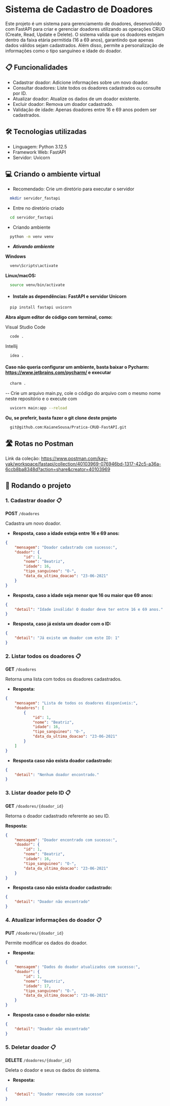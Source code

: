 # Sistema de Cadastro de Doadores

Este projeto é um sistema para gerenciamento de doadores, desenvolvido com FastAPI para criar e gerenciar doadores utilizando as operações CRUD (Create, Read, Update e Delete).
O sistema valida que os doadores estejam dentro da faixa etária permitida (16 a 69 anos), garantindo que apenas dados válidos sejam cadastrados. 
Além disso, permite a personalização de informações como o tipo sanguíneo e idade do doador.

## 📋 Funcionalidades
- Cadastrar doador: Adicione informações sobre um novo doador.
- Consultar doadores: Liste todos os doadores cadastrados ou consulte por ID.
- Atualizar doador: Atualize os dados de um doador existente.
- Excluir doador: Remova um doador cadastrado.
- Validação de idade: Apenas doadores entre 16 e 69 anos podem ser cadastrados.

## 🛠️ Tecnologias utilizadas
- Linguagem: Python 3.12.5
- Framework Web: FastAPI
- Servidor: Uvicorn

## 💻 Criando o ambiente virtual
- Recomendado: Crie um diretório para executar o servidor
```bash
  mkdir servidor_fastapi
 ```

- Entre no diretório criado
```bash
  cd servidor_fastapi
```

- Criando ambiente
```bash
  python -m venv venv
```

- __*Ativando ambiente*__

**Windows**
```bash
  venv\Scripts\activate
```

**Linux/macOS:**
```bash
  source venv/bin/activate
```

- #### Instale as dependências: FastAPI e servidor Unicorn
```bash
  pip install fastapi uvicorn
```

**Abra algum editor de código com terminal, como:**

Visual Studio Code
```bash
  code .
```
Intellij
```bash
  idea .
```
#### Caso não queria configurar um ambiente, basta baixar o Pycharm: https://www.jetbrains.com/pycharm/ e executar
```bash
  charm .
```

-- Crie um arquivo main.py, cole o código do arquivo com o mesmo nome neste repositório e o execute com
```bash
  uvicorn main:app --reload
```

**Ou, se preferir, basta fazer o git clone deste projeto**
```bash
  git@github.com:KaianeSousa/Pratica-CRUD-FastAPI.git
```

## 🛣️ Rotas no Postman

Link da coleção: https://www.postman.com/kay-yak/workspace/fastapi/collection/40103969-076946bd-1317-42c5-a36a-6ccb8ba8348d?action=share&creator=40103969

## 🚀 Rodando o projeto

### 1. **Cadastrar doador** 📋
**POST** `/doadores`

Cadastra um novo doador.

- **Resposta, caso a idade esteja entre 16 e 69 anos:**
```json
{
    "mensagem": "Doador cadastrado com sucesso:",
    "doador": {
        "id": 1,
        "nome": "Beatriz",
        "idade": 16,
        "tipo_sanguineo": "O-",
        "data_da_ultima_doacao": "23-06-2021"
    }
}
```

- **Resposta, caso a idade seja menor que 16 ou maior que 69 anos:**
```json
{
    "detail": "Idade inválida! O doador deve ter entre 16 e 69 anos."
}
```

- **Resposta, caso já exista um doador com o ID:**
```json
{
    "detail": "Já existe um doador com este ID: 1"
}
```
  
### 2. **Listar todos os doadores** 📋

**GET** `/doadores`

Retorna uma lista com todos os doadores cadastrados.

- **Resposta:**
```json
{
    "mensagem": "Lista de todos os doadores disponíveis:",
    "doadores": [
        {
            "id": 1,
            "nome": "Beatriz",
            "idade": 16,
            "tipo_sanguineo": "O-",
            "data_da_ultima_doacao": "23-06-2021"
        }
    ]
}
```

- **Resposta caso não exista doador cadastrado:**
```json
{
    "detail": "Nenhum doador encontrado."
}
```
      
### 3. **Listar doador pelo ID** 📋

**GET** `/doadores/{doador_id}`

Retorna o doador cadastrado referente ao seu ID.

**Resposta:**
```json
{
    "mensagem": "Doador encontrado com sucesso:",
    "doador": {
        "id": 1,
        "nome": "Beatriz",
        "idade": 16,
        "tipo_sanguineo": "O-",
        "data_da_ultima_doacao": "23-06-2021"
    }
}
```

- **Resposta caso não exista doador cadastrado:**
```json
{
    "detail": "Doador não encontrado"
}
```

### 4. **Atualizar informações do doador** 📋

**PUT** `/doadores/{doador_id}`

Permite modificar os dados do doador.

- **Resposta:**
```json
{
    "mensagem": "Dados do doador atualizados com sucesso:",
    "doador": {
        "id": 1,
        "nome": "Beatriz",
        "idade": 17,
        "tipo_sanguineo": "O-",
        "data_da_ultima_doacao": "23-06-2021"
    }
}
```

- **Resposta caso o doador não exista:**
```json
{
    "detail": "Doador não encontrado"
}
```

### 5. **Deletar doador** 📋

**DELETE** `/doadores/{doador_id}`

Deleta o doador e seus os dados do sistema.

- **Resposta:**
```json
{
    "detail": "Doador removido com sucesso"
}
```






